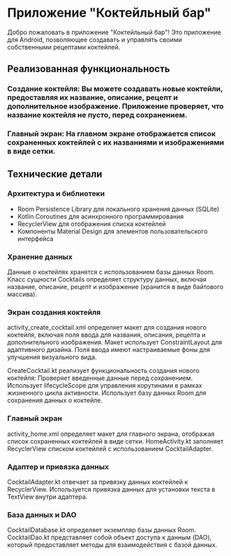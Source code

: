 # Приложение "Коктейльный бар"

Добро пожаловать в приложение "Коктейльный бар"! Это приложение для Android, позволяющее создавать и управлять своими собственными рецептами коктейлей.

## Реализованная функциональность

### Создание коктейля: Вы можете создавать новые коктейли, предоставляя их название, описание, рецепт и дополнительное изображение. Приложение проверяет, что название коктейля не пусто, перед сохранением.

### Главный экран: На главном экране отображается список сохраненных коктейлей с их названиями и изображениями в виде сетки.

## Технические детали
### Архитектура и библиотеки

* Room Persistence Library для локального хранения данных (SQLite)
* Kotlin Coroutines для асинхронного программирования
* RecyclerView для отображения списка коктейлей
* Компоненты Material Design для элементов пользовательского интерфейса

### Хранение данных
Данные о коктейлях хранятся с использованием базы данных Room. Класс сущности Cocktails определяет структуру данных, включая название, описание, рецепт и изображение (хранится в виде байтового массива).

### Экран создания коктейля
activity_create_cocktail.xml определяет макет для создания нового коктейля, включая поля ввода для названия, описания, рецепта и дополнительного изображения.
Макет использует ConstraintLayout для адаптивного дизайна.
Поля ввода имеют настраиваемые фоны для улучшения визуального вида.

CreateCocktail.kt реализует функциональность создания нового коктейля:
Проверяет введенные данные перед сохранением.
Использует lifecycleScope для управления корутинами в рамках жизненного цикла активности.
Использует базу данных Room для сохранения данных о коктейле.

### Главный экран
activity_home.xml определяет макет для главного экрана, отображая список сохраненных коктейлей в виде сетки.
HomeActivity.kt заполняет RecyclerView списком коктейлей с использованием CocktailAdapter.

### Адаптер и привязка данных
CocktailAdapter.kt отвечает за привязку данных коктейлей к RecyclerView.
Используется привязка данных для установки текста в TextView внутри адаптера.

### База данных и DAO
CocktailDatabase.kt определяет экземпляр базы данных Room.
CocktailDao.kt представляет собой объект доступа к данным (DAO), который предоставляет методы для взаимодействия с базой данных.
